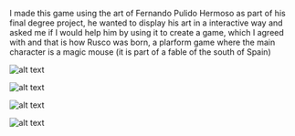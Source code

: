 I made this game using the art of Fernando Pulido Hermoso as part of his final degree project, he wanted to display his art in a interactive way and asked me if I would help him by using it to create a game, which I agreed with and that is how Rusco was born, a plarform game where the main character is a magic mouse (it is part of a fable of the south of Spain)

![alt text](https://1fov3q.db.files.1drv.com/y4mGazzo3juKa0yRaktfF4pL6cw0aGtEnX4AtgoWjKYgdRJ1BRhoNckmxWzqX6yoqO1OfBExXoDmJCVrtc7sDn9_ocBWk0VZQu9-oWalD4FExtwfG7aPb9JM-EXQcI7-akp9NFHbUgC-oZd3sekjIvYG4C4kWMG9kj_TkM3HNwEkTp0LYfrZwpfKWRdRgH-JpS3ZHc8l1vtKnpoOuG_Rg-kSA?width=660&height=471&cropmode=none)

![alt text](https://1foa3q.db.files.1drv.com/y4mr__IQDv4n9_5Rot3hFILuwhhS6SWrcdoibkhn1GJYURSbXV9pOw3vxoZVlEDiVb7pUURjfIrRUzRYhf58Cjm5w93RdHLQOtbrj24jCOv1tjgBquw9apReEIU_oqoGu-qMa1tJPIy-M-C3ryH4wAU4AlQ6zYOMKngnQv3vHvZUwcByx9slMHX2G13eLLBqefCKOj8ZU9uDegdjQPPWozTwg?width=506&height=265&cropmode=none)

![alt text](https://1fob3q.db.files.1drv.com/y4m7GrQEGFGrTOCBoJ_wCji2Hg4-b8tSiUs3IHu9QyRasW9Q-UftIxqiDFY8B1gZ-Q_9tMEAJgQNcrdLfk2HbLFfmcqdXbW1qEkna2U5Jc2MRJvmlxFm-kDRbCWD-pHe80D681ZnhznReDDUI3dDp60Y5DpRvZvrmARY0KmJ-Pof24nuKTs61hyqG9w9C1Y4Q6om8egUwhp6sANQK-6lfpP8w?width=576&height=64&cropmode=none)

![alt text](https://1fof3q.db.files.1drv.com/y4myseiAFcUB1YdSc_kkMkZ2CsGpxXr7TJphqUA3PfvBzRy62dnXvG3VWG3pjxNEa7reIB-1rA5gDm07ZxkLln4C0R_xNd5caAqq7rRCE0OegmLT70Hm8RJwl37L3FGmEqaTWf6B2I9x8kmNUj1RtNkxu_r6feQsRzGt6hHFq-FJ17oSUUfTNTn-NFW-A7FIYJa9yOmsGj4HT81cLRBpzsf4A?width=287&height=268&cropmode=none)
